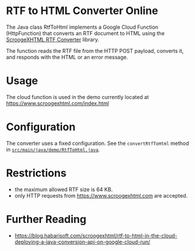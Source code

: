 # RTF to HTML Converter Online 

The Java class RtfToHtml implements a Google Cloud Function (HttpFunction) that converts an RTF document to HTML using the [ScroogeXHTML RTF Converter](https://www.scroogexhtml.com/) library.

The function reads the RTF file from the HTTP POST payload, converts it, and responds with the HTML or an error message.

# Usage

The cloud function is used in the demo currently located at https://www.scroogexhtml.com/index.html

# Configuration

The converter uses a fixed configuration. See the `convertRtfToHtml` method in [`src/main/java/demo/RtfToHtml.java`](src/main/java/demo/RtfToHtml.java#L128-L150).

# Restrictions

- the maximum allowed RTF size is 64 KB.
- only HTTP requests from https://www.scroogexhtml.com are accepted. 

# Further Reading

- https://blog.habarisoft.com/scroogexhtml/rtf-to-html-in-the-cloud-deploying-a-java-conversion-api-on-google-cloud-run/

